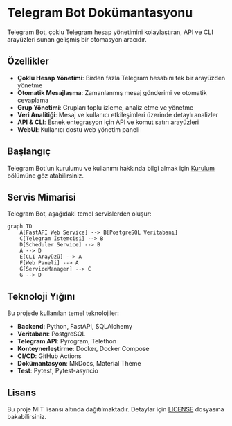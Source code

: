 # Telegram Bot Dokümantasyonu

Telegram Bot, çoklu Telegram hesap yönetimini kolaylaştıran, API ve CLI arayüzleri sunan gelişmiş bir otomasyon aracıdır.

## Özellikler

- **Çoklu Hesap Yönetimi**: Birden fazla Telegram hesabını tek bir arayüzden yönetme
- **Otomatik Mesajlaşma**: Zamanlanmış mesaj gönderimi ve otomatik cevaplama
- **Grup Yönetimi**: Grupları toplu izleme, analiz etme ve yönetme
- **Veri Analitiği**: Mesaj ve kullanıcı etkileşimleri üzerinde detaylı analizler
- **API & CLI**: Esnek entegrasyon için API ve komut satırı arayüzleri
- **WebUI**: Kullanıcı dostu web yönetim paneli

## Başlangıç

Telegram Bot'un kurulumu ve kullanımı hakkında bilgi almak için [Kurulum](kurulum/baslangic.md) bölümüne göz atabilirsiniz.

## Servis Mimarisi

Telegram Bot, aşağıdaki temel servislerden oluşur:

```mermaid
graph TD
    A[FastAPI Web Service] --> B[PostgreSQL Veritabanı]
    C[Telegram İstemcisi] --> B
    D[Scheduler Service] --> B
    A --> D
    E[CLI Arayüzü] --> A
    F[Web Paneli] --> A
    G[ServiceManager] --> C
    G --> D
```

## Teknoloji Yığını

Bu projede kullanılan temel teknolojiler:

- **Backend**: Python, FastAPI, SQLAlchemy
- **Veritabanı**: PostgreSQL
- **Telegram API**: Pyrogram, Telethon
- **Konteynerleştirme**: Docker, Docker Compose
- **CI/CD**: GitHub Actions
- **Dokümantasyon**: MkDocs, Material Theme
- **Test**: Pytest, Pytest-asyncio

## Lisans

Bu proje MIT lisansı altında dağıtılmaktadır. Detaylar için [LICENSE](https://github.com/username/telegram-bot/blob/main/LICENSE) dosyasına bakabilirsiniz. 